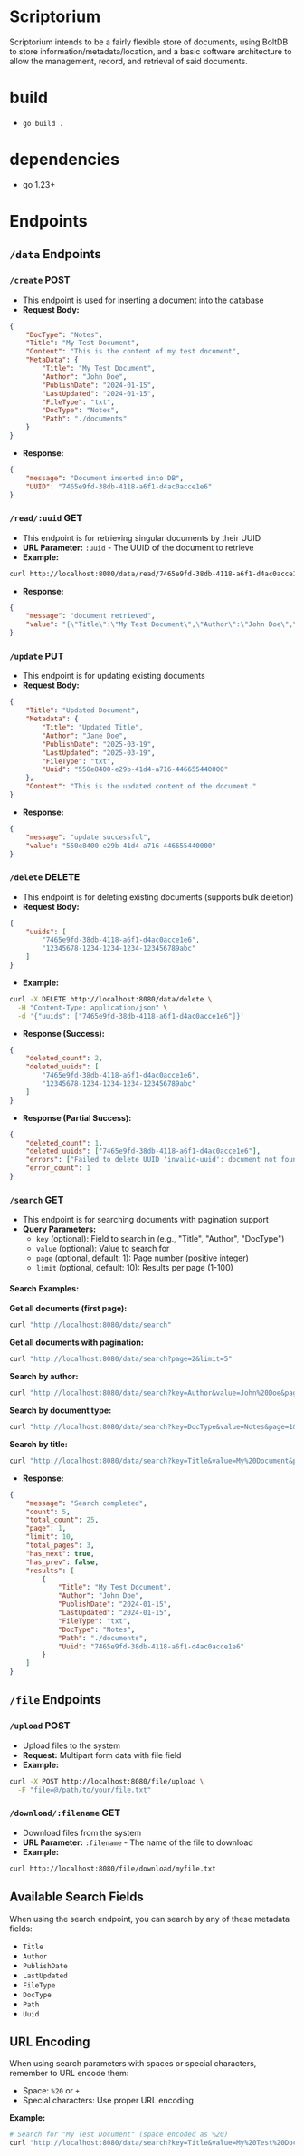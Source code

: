 # Scriptorium

Scriptorium intends to be a fairly flexible store of documents, using BoltDB to store information/metadata/location,
and a basic software architecture to allow the management, record, and retrieval of said documents.

# build
- ```go build .```

# dependencies
- go 1.23+


# Endpoints

## `/data` Endpoints

### ```/create``` **POST**
- This endpoint is used for inserting a document into the database
- **Request Body:**
```JSON
{
    "DocType": "Notes",
    "Title": "My Test Document",
    "Content": "This is the content of my test document",
    "MetaData": {
        "Title": "My Test Document",
        "Author": "John Doe",
        "PublishDate": "2024-01-15",
        "LastUpdated": "2024-01-15",
        "FileType": "txt",
        "DocType": "Notes",
        "Path": "./documents"
    }
}
```
- **Response:**
```JSON
{
    "message": "Document inserted into DB",
    "UUID": "7465e9fd-38db-4118-a6f1-d4ac0acce1e6"
}
```

### ```/read/:uuid``` **GET**
- This endpoint is for retrieving singular documents by their UUID
- **URL Parameter:** `:uuid` - The UUID of the document to retrieve
- **Example:**
```bash
curl http://localhost:8080/data/read/7465e9fd-38db-4118-a6f1-d4ac0acce1e6
```
- **Response:**
```JSON
{
    "message": "document retrieved",
    "value": "{\"Title\":\"My Test Document\",\"Author\":\"John Doe\",\"PublishDate\":\"2024-01-15\",\"LastUpdated\":\"2024-01-15\",\"FileType\":\"txt\",\"DocType\":\"Notes\",\"Path\":\"./documents\",\"Uuid\":\"7465e9fd-38db-4118-a6f1-d4ac0acce1e6\"}"
}
```

### ```/update``` **PUT**
- This endpoint is for updating existing documents
- **Request Body:**
```JSON
{
    "Title": "Updated Document",
    "Metadata": {
        "Title": "Updated Title",
        "Author": "Jane Doe",
        "PublishDate": "2025-03-19",
        "LastUpdated": "2025-03-19",
        "FileType": "txt",
        "Uuid": "550e8400-e29b-41d4-a716-446655440000"
    },
    "Content": "This is the updated content of the document."
}
```
- **Response:**
```JSON
{
    "message": "update successful",
    "value": "550e8400-e29b-41d4-a716-446655440000"
}
```

### ```/delete``` **DELETE**
- This endpoint is for deleting existing documents (supports bulk deletion)
- **Request Body:**
```JSON
{
    "uuids": [
        "7465e9fd-38db-4118-a6f1-d4ac0acce1e6",
        "12345678-1234-1234-1234-123456789abc"
    ]
}
```
- **Example:**
```bash
curl -X DELETE http://localhost:8080/data/delete \
  -H "Content-Type: application/json" \
  -d '{"uuids": ["7465e9fd-38db-4118-a6f1-d4ac0acce1e6"]}'
```
- **Response (Success):**
```JSON
{
    "deleted_count": 2,
    "deleted_uuids": [
        "7465e9fd-38db-4118-a6f1-d4ac0acce1e6",
        "12345678-1234-1234-1234-123456789abc"
    ]
}
```
- **Response (Partial Success):**
```JSON
{
    "deleted_count": 1,
    "deleted_uuids": ["7465e9fd-38db-4118-a6f1-d4ac0acce1e6"],
    "errors": ["Failed to delete UUID 'invalid-uuid': document not found"],
    "error_count": 1
}
```

### ```/search``` **GET**
- This endpoint is for searching documents with pagination support
- **Query Parameters:**
  - `key` (optional): Field to search in (e.g., "Title", "Author", "DocType")
  - `value` (optional): Value to search for
  - `page` (optional, default: 1): Page number (positive integer)
  - `limit` (optional, default: 10): Results per page (1-100)

#### Search Examples:

**Get all documents (first page):**
```bash
curl "http://localhost:8080/data/search"
```

**Get all documents with pagination:**
```bash
curl "http://localhost:8080/data/search?page=2&limit=5"
```

**Search by author:**
```bash
curl "http://localhost:8080/data/search?key=Author&value=John%20Doe&page=1&limit=10"
```

**Search by document type:**
```bash
curl "http://localhost:8080/data/search?key=DocType&value=Notes&page=1&limit=20"
```

**Search by title:**
```bash
curl "http://localhost:8080/data/search?key=Title&value=My%20Document&page=1&limit=10"
```

- **Response:**
```JSON
{
    "message": "Search completed",
    "count": 5,
    "total_count": 25,
    "page": 1,
    "limit": 10,
    "total_pages": 3,
    "has_next": true,
    "has_prev": false,
    "results": [
        {
            "Title": "My Test Document",
            "Author": "John Doe",
            "PublishDate": "2024-01-15",
            "LastUpdated": "2024-01-15",
            "FileType": "txt",
            "DocType": "Notes",
            "Path": "./documents",
            "Uuid": "7465e9fd-38db-4118-a6f1-d4ac0acce1e6"
        }
    ]
}
```

## `/file` Endpoints

### ```/upload``` **POST**
- Upload files to the system
- **Request:** Multipart form data with file field
- **Example:**
```bash
curl -X POST http://localhost:8080/file/upload \
  -F "file=@/path/to/your/file.txt"
```

### ```/download/:filename``` **GET**
- Download files from the system
- **URL Parameter:** `:filename` - The name of the file to download
- **Example:**
```bash
curl http://localhost:8080/file/download/myfile.txt
```

## Available Search Fields

When using the search endpoint, you can search by any of these metadata fields:
- `Title`
- `Author`
- `PublishDate`
- `LastUpdated`
- `FileType`
- `DocType`
- `Path`
- `Uuid`

## URL Encoding

When using search parameters with spaces or special characters, remember to URL encode them:
- Space: `%20` or `+`
- Special characters: Use proper URL encoding

**Example:**
```bash
# Search for "My Test Document" (space encoded as %20)
curl "http://localhost:8080/data/search?key=Title&value=My%20Test%20Document"
```

